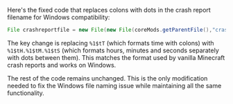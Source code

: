 Here's the fixed code that replaces colons with dots in the crash report filename for Windows compatibility:

```java
File crashreportfile = new File(new File(coreMods.getParentFile(),"crash-reports"),String.format("fml-crash-%1$tY-%1$tm-%1$td_%1$tH.%1$tM.%1$tS.txt",Calendar.getInstance()));
```

The key change is replacing `%1$tT` (which formats time with colons) with `%1$tH.%1$tM.%1$tS` (which formats hours, minutes and seconds separately with dots between them). This matches the format used by vanilla Minecraft crash reports and works on Windows.

The rest of the code remains unchanged. This is the only modification needed to fix the Windows file naming issue while maintaining all the same functionality.